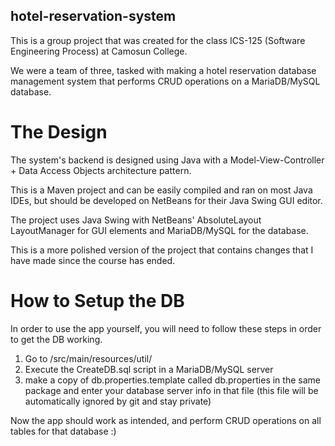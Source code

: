 ## hotel-reservation-system

This is a group project that was created for the class ICS-125 (Software Engineering Process) at Camosun College.

We were a team of three, tasked with making a hotel reservation database management system that performs CRUD operations on a MariaDB/MySQL database.

# The Design

The system's backend is designed using Java with a Model-View-Controller + Data Access Objects architecture pattern.

This is a Maven project and can be easily compiled and ran on most Java IDEs, but should be developed on NetBeans for their Java Swing GUI editor.

The project uses Java Swing with NetBeans' AbsoluteLayout LayoutManager for GUI elements and MariaDB/MySQL for the database.

This is a more polished version of the project that contains changes that I have made since the course has ended.

# How to Setup the DB
In order to use the app yourself, you will need to follow these steps in order to get the DB working. 

1. Go to /src/main/resources/util/
2. Execute the CreateDB.sql script in a MariaDB/MySQL server
3. make a copy of db.properties.template called db.properties in the same package and enter your database server info in that file (this file will be automatically ignored by git and stay private)

Now the app should work as intended, and perform CRUD operations on all tables for that database :)
